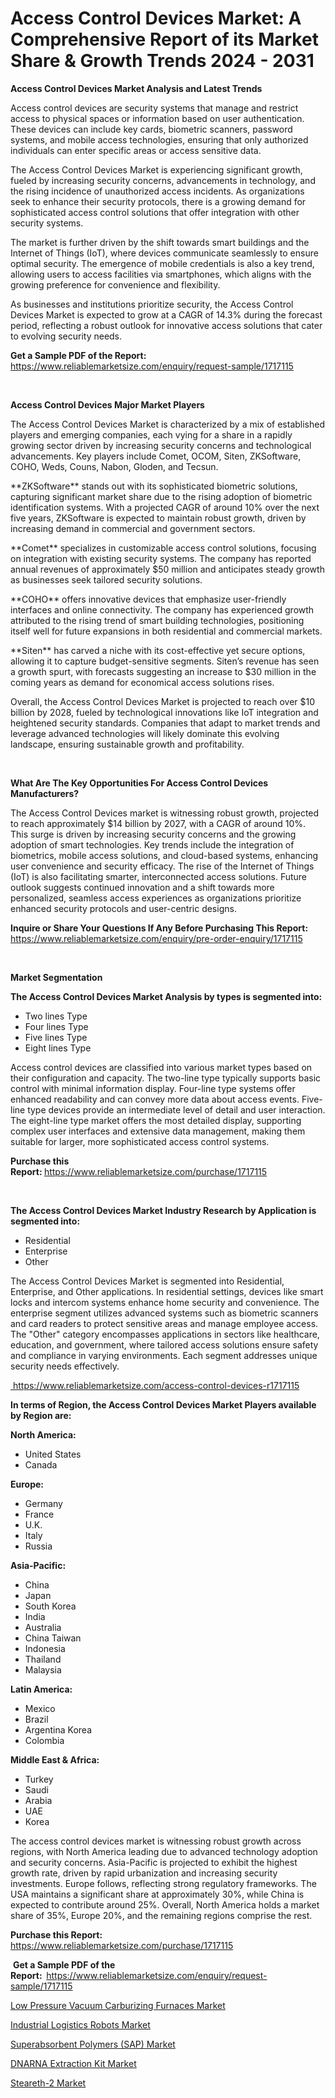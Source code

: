 <p><h1>Access Control Devices Market: A Comprehensive Report of its Market Share & Growth Trends 2024 - 2031</h1></p><p><strong>Access Control Devices Market Analysis and Latest Trends</strong></p>
<p><p>Access control devices are security systems that manage and restrict access to physical spaces or information based on user authentication. These devices can include key cards, biometric scanners, password systems, and mobile access technologies, ensuring that only authorized individuals can enter specific areas or access sensitive data. </p><p>The Access Control Devices Market is experiencing significant growth, fueled by increasing security concerns, advancements in technology, and the rising incidence of unauthorized access incidents. As organizations seek to enhance their security protocols, there is a growing demand for sophisticated access control solutions that offer integration with other security systems.</p><p>The market is further driven by the shift towards smart buildings and the Internet of Things (IoT), where devices communicate seamlessly to ensure optimal security. The emergence of mobile credentials is also a key trend, allowing users to access facilities via smartphones, which aligns with the growing preference for convenience and flexibility.</p><p>As businesses and institutions prioritize security, the Access Control Devices Market is expected to grow at a CAGR of 14.3% during the forecast period, reflecting a robust outlook for innovative access solutions that cater to evolving security needs.</p></p>
<p><strong>Get a Sample PDF of the Report:&nbsp;</strong> <a href="https://www.reliablemarketsize.com/enquiry/request-sample/1717115?utm_campaign=1608&utm_medium=2&utm_source=Github&utm_content=ia&utm_term=13102024&utm_id=access-control-devices">https://www.reliablemarketsize.com/enquiry/request-sample/1717115</a></p>
<p>&nbsp;</p>
<p><strong>Access Control Devices Major Market Players</strong></p>
<p><p>The Access Control Devices Market is characterized by a mix of established players and emerging companies, each vying for a share in a rapidly growing sector driven by increasing security concerns and technological advancements. Key players include Comet, OCOM, Siten, ZKSoftware, COHO, Weds, Couns, Nabon, Gloden, and Tecsun.</p><p>**ZKSoftware** stands out with its sophisticated biometric solutions, capturing significant market share due to the rising adoption of biometric identification systems. With a projected CAGR of around 10% over the next five years, ZKSoftware is expected to maintain robust growth, driven by increasing demand in commercial and government sectors.</p><p>**Comet** specializes in customizable access control solutions, focusing on integration with existing security systems. The company has reported annual revenues of approximately $50 million and anticipates steady growth as businesses seek tailored security solutions.</p><p>**COHO** offers innovative devices that emphasize user-friendly interfaces and online connectivity. The company has experienced growth attributed to the rising trend of smart building technologies, positioning itself well for future expansions in both residential and commercial markets.</p><p>**Siten** has carved a niche with its cost-effective yet secure options, allowing it to capture budget-sensitive segments. Siten’s revenue has seen a growth spurt, with forecasts suggesting an increase to $30 million in the coming years as demand for economical access solutions rises.</p><p>Overall, the Access Control Devices Market is projected to reach over $10 billion by 2028, fueled by technological innovations like IoT integration and heightened security standards. Companies that adapt to market trends and leverage advanced technologies will likely dominate this evolving landscape, ensuring sustainable growth and profitability.</p></p>
<p>&nbsp;</p>
<p><strong>What Are The Key Opportunities For Access Control Devices Manufacturers?</strong></p>
<p><p>The Access Control Devices market is witnessing robust growth, projected to reach approximately $14 billion by 2027, with a CAGR of around 10%. This surge is driven by increasing security concerns and the growing adoption of smart technologies. Key trends include the integration of biometrics, mobile access solutions, and cloud-based systems, enhancing user convenience and security efficacy. The rise of the Internet of Things (IoT) is also facilitating smarter, interconnected access solutions. Future outlook suggests continued innovation and a shift towards more personalized, seamless access experiences as organizations prioritize enhanced security protocols and user-centric designs.</p></p>
<p><strong>Inquire or Share Your Questions If Any Before Purchasing This Report:</strong> <a href="https://www.reliablemarketsize.com/enquiry/pre-order-enquiry/1717115?utm_campaign=1608&utm_medium=2&utm_source=Github&utm_content=ia&utm_term=13102024&utm_id=access-control-devices">https://www.reliablemarketsize.com/enquiry/pre-order-enquiry/1717115</a></p>
<p>&nbsp;</p>
<p><strong>Market Segmentation</strong></p>
<p><strong>The Access Control Devices Market Analysis by types is segmented into:</strong></p>
<p><ul><li>Two lines Type</li><li>Four lines Type</li><li>Five lines Type</li><li>Eight lines Type</li></ul></p>
<p><p>Access control devices are classified into various market types based on their configuration and capacity. The two-line type typically supports basic control with minimal information display. Four-line type systems offer enhanced readability and can convey more data about access events. Five-line type devices provide an intermediate level of detail and user interaction. The eight-line type market offers the most detailed display, supporting complex user interfaces and extensive data management, making them suitable for larger, more sophisticated access control systems.</p></p>
<p><strong>Purchase this Report:&nbsp;</strong><a href="https://www.reliablemarketsize.com/purchase/1717115?utm_campaign=1608&utm_medium=2&utm_source=Github&utm_content=ia&utm_term=13102024&utm_id=access-control-devices">https://www.reliablemarketsize.com/purchase/1717115</a></p>
<p>&nbsp;</p>
<p><strong>The Access Control Devices Market Industry Research by Application is segmented into:</strong></p>
<p><ul><li>Residential</li><li>Enterprise</li><li>Other</li></ul></p>
<p><p>The Access Control Devices Market is segmented into Residential, Enterprise, and Other applications. In residential settings, devices like smart locks and intercom systems enhance home security and convenience. The enterprise segment utilizes advanced systems such as biometric scanners and card readers to protect sensitive areas and manage employee access. The "Other" category encompasses applications in sectors like healthcare, education, and government, where tailored access solutions ensure safety and compliance in varying environments. Each segment addresses unique security needs effectively.</p></p>
<p><a href="https://www.reliablemarketsize.com/access-control-devices-r1717115?utm_campaign=1608&utm_medium=2&utm_source=Github&utm_content=ia&utm_term=13102024&utm_id=access-control-devices">&nbsp;https://www.reliablemarketsize.com/access-control-devices-r1717115</a></p>
<p><strong>In terms of Region, the Access Control Devices Market Players available by Region are:</strong></p>
<p>
    <p> <strong> North America: </strong>
        <ul>
            <li>United States</li>
            <li>Canada</li>
        </ul>
        </p> 
    <p> <strong> Europe: </strong>
        <ul>
            <li>Germany</li>
            <li>France</li>
            <li>U.K.</li>
            <li>Italy</li>
            <li>Russia</li>
        </ul>
        </p> 
    <p> <strong> Asia-Pacific: </strong>
        <ul>
            <li>China</li>
            <li>Japan</li>
            <li>South Korea</li>
            <li>India</li>
            <li>Australia</li>
            <li>China Taiwan</li>
            <li>Indonesia</li>
            <li>Thailand</li>
            <li>Malaysia</li>
        </ul>
        </p> 
    <p> <strong> Latin America: </strong>
        <ul>
            <li>Mexico</li>
            <li>Brazil</li>
            <li>Argentina Korea</li>
            <li>Colombia</li>
        </ul>
        </p> 
    <p> <strong> Middle East & Africa: </strong>
        <ul>
            <li>Turkey</li>
            <li>Saudi</li>
            <li>Arabia</li>
            <li>UAE</li>
            <li>Korea</li>
        </ul>
    </p>
    </p>
<p><p>The access control devices market is witnessing robust growth across regions, with North America leading due to advanced technology adoption and security concerns. Asia-Pacific is projected to exhibit the highest growth rate, driven by rapid urbanization and increasing security investments. Europe follows, reflecting strong regulatory frameworks. The USA maintains a significant share at approximately 30%, while China is expected to contribute around 25%. Overall, North America holds a market share of 35%, Europe 20%, and the remaining regions comprise the rest.</p></p>
<p><strong>Purchase this Report: </strong><a href="https://www.reliablemarketsize.com/purchase/1717115?utm_campaign=1608&utm_medium=2&utm_source=Github&utm_content=ia&utm_term=13102024&utm_id=access-control-devices">https://www.reliablemarketsize.com/purchase/1717115</a></p>
<p>&nbsp;<strong>Get a Sample PDF of the Report:&nbsp;&nbsp;</strong><a href="https://www.reliablemarketsize.com/enquiry/request-sample/1717115?utm_campaign=1608&utm_medium=2&utm_source=Github&utm_content=ia&utm_term=13102024&utm_id=access-control-devices">https://www.reliablemarketsize.com/enquiry/request-sample/1717115</a></p>
<p><strong></strong></p>
<p><p><a href="https://www.linkedin.com/pulse/low-pressure-vacuum-carburizing-furnaces-market-innovations-pe5ke?utm_campaign=1608&utm_medium=2&utm_source=Github&utm_content=ia&utm_term=13102024&utm_id=access-control-devices">Low Pressure Vacuum Carburizing Furnaces Market</a></p><p><a href="https://www.linkedin.com/pulse/industrial-logistics-robots-revenue-growth-report-2024-2031-rvyof?utm_campaign=1608&utm_medium=2&utm_source=Github&utm_content=ia&utm_term=13102024&utm_id=access-control-devices">Industrial Logistics Robots Market</a></p><p><a href="https://www.linkedin.com/pulse/global-perspectives-superabsorbent-polymers-sap-market-trends-mn6cf?utm_campaign=1608&utm_medium=2&utm_source=Github&utm_content=ia&utm_term=13102024&utm_id=access-control-devices">Superabsorbent Polymers (SAP) Market</a></p><p><a href="https://www.linkedin.com/pulse/future-trends-global-dnarna-extraction-kit-market-insights-vvtze?utm_campaign=1608&utm_medium=2&utm_source=Github&utm_content=ia&utm_term=13102024&utm_id=access-control-devices">DNARNA Extraction Kit Market</a></p><p><a href="https://github.com/SamiaHussain82/Market-Research-Report-List-1/blob/main/steareth-2-market.md?utm_campaign=1608&utm_medium=2&utm_source=Github&utm_content=ia&utm_term=13102024&utm_id=access-control-devices">Steareth-2 Market</a></p></p>